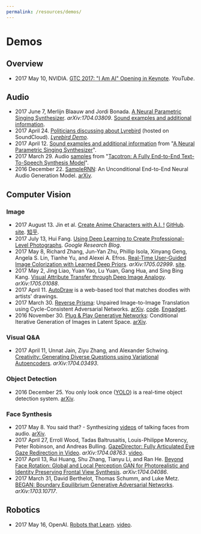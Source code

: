 ```yaml
---
permalink: /resources/demos/
---
```

# Demos

## Overview

* 2017 May 10, NVIDIA. [GTC 2017: "I Am AI" Opening in Keynote](https://www.youtube.com/watch?v=SUNPrR4o5ZA). *YouTube*.

## Audio

* 2017 June 7, Merlijn Blaauw and Jordi Bonada. [A Neural Parametric Singing Synthesizer](https://arxiv.org/abs/1704.03809). *arXiv:1704.03809*. [Sound examples and additional information](http://www.dtic.upf.edu/~mblaauw/IS2017_NPSS/).
* 2017 April 24. [Politicians discussing about Lyrebird](https://soundcloud.com/user-535691776/dialog) (hosted on SoundCloud). *[Lyrebird Demo](https://lyrebird.ai/demo)*.
* 2017 April 12. [Sound examples and additional information](http://www.dtic.upf.edu/~mblaauw/IS2017_NPSS/) from "[A Neural Parametric Singing Synthesizer](https://arxiv.org/abs/1704.03809)".
* 2017 March 29. Audio [samples](https://google.github.io/tacotron/) from "[Tacotron: A Fully End-to-End Text-To-Speech Synthesis Model](https://arxiv.org/abs/1703.10135)".
* 2016 December 22. [SampleRNN](https://soundcloud.com/samplernn): An Unconditional End-to-End Neural Audio Generation Model. [arXiv](https://arxiv.org/abs/1612.07837).

## Computer Vision

### Image

* 2017 August 13. Jin et al. [Create Anime Characters with A.I. !](http://make.girls.moe/technical_report.pdf) [GitHub](https://github.com/makegirlsmoe). [site](http://make.girls.moe/). [知乎](https://zhuanlan.zhihu.com/p/28488946).
* 2017 July 13, Hui Fang. [Using Deep Learning to Create Professional-Level Photographs](https://research.googleblog.com/2017/07/using-deep-learning-to-create.html). *Google Research Blog*.
* 2017 May 8, Richard Zhang, Jun-Yan Zhu, Phillip Isola, Xinyang Geng, Angela S. Lin, Tianhe Yu, and Alexei A. Efros. [Real-Time User-Guided Image Colorization with Learned Deep Priors](https://arxiv.org/abs/1705.02999). *arXiv:1705.02999*. [site](https://richzhang.github.io/ideepcolor/).
* 2017 May 2, Jing Liao, Yuan Yao, Lu Yuan, Gang Hua, and Sing Bing Kang. [Visual Attribute Transfer through Deep Image Analogy](https://arxiv.org/abs/1705.01088). *arXiv:1705.01088*.
* 2017 April 11. [AutoDraw](https://www.autodraw.com/) is a web-based tool that matches doodles with artists' drawings.
* 2017 March 30. [Reverse Prisma](https://junyanz.github.io/CycleGAN/): Unpaired Image-to-Image Translation using Cycle-Consistent Adversarial Networks. [arXiv](https://arxiv.org/abs/1703.10593). [code](https://github.com/junyanz/CycleGAN). [Engadget](https://www.engadget.com/2017/04/03/reverse-prisma-ai-turns-monet-paintings-into-photos/).
* 2016 November 30. [Plug & Play Generative Networks](http://www.evolvingai.org/ppgn): Conditional Iterative Generation of Images in Latent Space. [arXiv](https://arxiv.org/abs/1612.00005).

### Visual Q&A

* 2017 April 11, Unnat Jain, Ziyu Zhang, and Alexander Schwing. [Creativity: Generating Diverse Questions using Variational Autoencoders](https://arxiv.org/abs/1704.03493). *arXiv:1704.03493*.

### Object Detection

* 2016 December 25. You only look once ([YOLO](https://pjreddie.com/darknet/yolo/)) is a real-time object detection system. [arXiv](https://arxiv.org/abs/1612.08242).

### Face Synthesis

* 2017 May 8. You said that? - Synthesizing [videos](https://www.youtube.com/watch?v=lXhkxjSJ6p8) of talking faces from audio. [arXiv](https://arxiv.org/abs/1705.02966).
* 2017 April 27, Erroll Wood, Tadas Baltrusaitis, Louis-Philippe Morency, Peter Robinson, and Andreas Bulling. [GazeDirector: Fully Articulated Eye Gaze Redirection in Video](https://arxiv.org/abs/1704.08763). *arXiv:1704.08763*. [video](https://www.youtube.com/watch?v=-tDaZk9V1Nw).
* 2017 April 13, Rui Huang, Shu Zhang, Tianyu Li, and Ran He. [Beyond Face Rotation: Global and Local Perception GAN for Photorealistic and Identity Preserving Frontal View Synthesis](https://arxiv.org/abs/1704.04086). *arXiv:1704.04086*.
* 2017 March 31, David Berthelot, Thomas Schumm, and Luke Metz. [BEGAN: Boundary Equilibrium Generative Adversarial Networks](https://arxiv.org/abs/1703.10717). *arXiv:1703.10717*.

## Robotics

* 2017 May 16, OpenAI. [Robots that Learn](https://blog.openai.com/robots-that-learn/). [video](https://player.vimeo.com/video/217578517).
